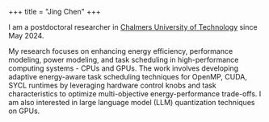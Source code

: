 +++
title = "Jing Chen"
+++

I am a postdoctoral researcher in [Chalmers University of Technology](https://www.chalmers.se/en/departments/cse/our-research/computer-and-network-systems/chart-research-team/) since May 2024.

My research focuses on enhancing energy efficiency, performance modeling, power modeling, and task scheduling in high-performance computing systems - CPUs and GPUs. The work involves developing adaptive energy-aware task scheduling techniques for OpenMP, CUDA, SYCL runtimes by leveraging hardware control knobs and task characteristics to optimize multi-objective energy-performance trade-offs. I am also interested in large language model (LLM) quantization techniques on GPUs.

<!-- You can find more details in my CV: [Download CV (PDF)](/files/Jing_Chen_CV.pdf) -->